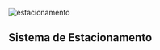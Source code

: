 ![estacionamento](https://github.com/Aclelino/SistemaDeEstacionamento/assets/13538814/c7a5fc71-3988-46f5-b871-92ac1ebe2cac)
## Sistema de Estacionamento
 
